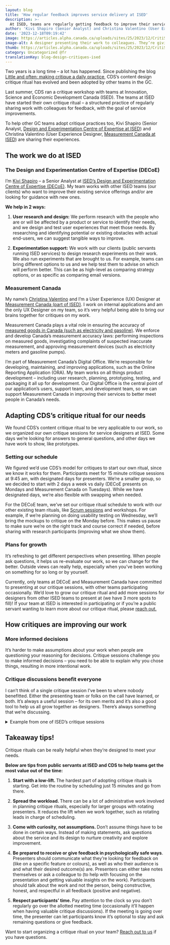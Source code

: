```yaml
---
layout: blog
title: 'How regular feedback improves service delivery at ISED'
description: >-
  At ISED, teams are regularly getting feedback to improve their services. Hear from the Design and Experimentation Centre of Expertise (DECoE) and Measurement Canada.
author: 'Kivi Shapiro (Senior Analyst) and Christina Valentino (User Experience Designer), ISED'
date: '2023-12-18T09:19:42'
image: https://articles.alpha.canada.ca/uploads/sites/25/2023/12/CritiSessImpServDel_ISED_Blog_Post-scaled.jpg
image-alt: A designer presenting their work to colleagues. They’re giving feedback to help improve it.
thumb: https://articles.alpha.canada.ca/uploads/sites/25/2023/12/CritiSessImpServDel_ISED_Blog_Post-scaled.jpg
category: Uncategorized @fr
translationKey: blog-design-critiques-ised
---
```


<p>Two years is a long time – a lot has happened. Since publishing the blog <a href="https://digital.canada.ca/2021/07/08/little-and-often-making-critique-a-daily-practice/" target="_blank" rel="noreferrer noopener">Little and often: making critique a daily practice</a>, CDS’s content design critique ritual has evolved and been adopted by other teams in the GC.&nbsp;</p>



<p>Last summer, CDS ran a critique workshop with teams at Innovation, Science and Economic Development Canada (ISED). The teams at ISED have started their own critique ritual – a structured practice of regularly sharing work with colleagues for feedback, with the goal of service improvements.</p>



<p>To help other GC teams adopt critique practices too, Kivi Shapiro (Senior Analyst, <a href="https://ised-isde.canada.ca/site/design-experimentation-centre-expertise/en" target="_blank" rel="noreferrer noopener">Design and Experimentation Centre of Expertise at ISED</a>) and Christina Valentino (User Experience Designer, <a href="https://ised-isde.canada.ca/site/measurement-canada/en" target="_blank" rel="noreferrer noopener">Measurement Canada at ISED</a>) are sharing their experiences.&nbsp;</p>



<h2 class="wp-block-heading" id="h-the-work-we-do-at-ised"><strong>The work we do at ISED</strong></h2>



<h3 class="wp-block-heading" id="h-the-design-and-experimentation-centre-of-expertise-decoe"><strong>The Design and Experimentation Centre of Expertise (DECoE)</strong></h3>



<p>I’m <a href="https://www.linkedin.com/in/kivishapiro/" target="_blank" rel="noreferrer noopener">Kivi Shapiro</a> – a Senior Analyst at <a href="https://ised-isde.canada.ca/site/design-experimentation-centre-expertise/en" target="_blank" rel="noreferrer noopener">ISED’s Design and Experimentation Centre of Expertise (DECoE)</a>. My team works with other ISED teams (our clients) who want to improve their existing service offerings and/or are looking for guidance with new ones.</p>



<p><strong>We help in 2 ways:</strong></p>



<ol>
<li><strong>User research and design:</strong> We perform research with the people who are or will be affected by a product or service to identify their needs, and we design and test user experiences that meet those needs. By researching and identifying potential or existing obstacles with actual end-users, we can suggest tangible ways to improve.</li>
</ol>



<ol start="2">
<li><strong>Experimentation support:</strong> We work with our clients (public servants running ISED services) to design research experiments on their work. We also run experiments that are brought to us. For example, teams can bring different options to us and we help test them to advise on which will perform better. This can be as high-level as comparing strategy options, or as specific as comparing email versions.</li>
</ol>



<h3 class="wp-block-heading"><strong>Measurement Canada</strong></h3>



<p>My name’s <a href="https://www.linkedin.com/in/christina-valentino-9440b7161/" target="_blank" rel="noreferrer noopener">Christina Valentino</a> and I’m a User Experience (UX) Designer at <a href="https://ised-isde.canada.ca/site/measurement-canada/en" target="_blank" rel="noreferrer noopener">Measurement Canada (part of ISED)</a>. I work on internal applications and am the only UX Designer on my team, so it’s very helpful being able to bring our brains together for critiques on my work.&nbsp;</p>



<p>Measurement Canada plays a vital role in ensuring the accuracy of <a href="https://ised-isde.canada.ca/site/measurement-canada/en/buying-and-selling-measured-goods/buying-measured-goods" target="_blank" rel="noreferrer noopener">measured goods in Canada (such as electricity and gasoline)</a>. We enforce and develop Canada’s measurement accuracy laws: performing inspections on measured goods, investigating complaints of suspected inaccurate measurement, and approving measurement devices (such as electricity meters and gasoline pumps).</p>



<p>I’m part of Measurement Canada’s Digital Office. We’re responsible for developing, maintaining, and improving applications, such as the Online Reporting Application (ORA). My team works on all things product development – including user research, planning, prototyping, testing, and packaging it all up for development. Our Digital Office is the central point of our application’s users, support team, and development team, so we can support Measurement Canada in improving their services to better meet people in Canada’s needs.</p>



<h2 class="wp-block-heading"><strong>Adapting CDS’s critique ritual for our needs</strong></h2>



<p>We found CDS’s content critique ritual to be very applicable to our work, so we organized our own critique sessions for service designers at ISED. Some days we’re looking for answers to general questions, and other days we have work to show, like prototypes.</p>



<h3 class="wp-block-heading"><strong>Setting our schedule</strong></h3>



<p>We figured we’d use CDS’s model for critiques to start our own ritual, since we know it works for them. Participants meet for 15 minute critique sessions at 9:45 am, with designated days for presenters. We’re a smaller group, so we decided to start with 2 days a week vs daily (DECoE presents on Mondays and Measurement Canada on Tuesdays). While we have designated days, we’re also flexible with swapping when needed.&nbsp;</p>



<p>For the DECoE team, we’ve set our critique ritual schedule to work with our other existing team rituals, like <a href="https://www.btb.termiumplus.gc.ca/tpv2alpha/alpha-fra.html?lang=fra&amp;i=1&amp;srchtxt=scrum&amp;index=alt&amp;codom2nd_wet=1#resultrecs" target="_blank" rel="noreferrer noopener">Scrum sessions</a> and workshops. For example, if we’re planning on doing usability testing on Wednesday, we’ll bring the mockups to critique on the Monday before. This makes us pause to make sure we’re on the right track and course correct if needed, before sharing with research participants (improving what we show them).</p>



<h3 class="wp-block-heading"><strong>Plans for growth</strong></h3>



<p>It&#8217;s refreshing to get different perspectives when presenting. When people ask questions, it helps us re-evaluate our work, so we can change for the better. Outside views can really help, especially when you’ve been working on something for so long or by yourself.</p>



<p>Currently, only teams at DECoE and Measurement Canada have committed to presenting at our critique sessions, with other teams participating occasionally. We’d love to grow our critique ritual and add more sessions for designers from other ISED teams to present at (we have 3 more spots to fill)! If your team at ISED is interested in participating or if you’re a public servant wanting to learn more about our critique ritual, please <a href="https://www.ic.gc.ca/eic/site/096.nsf/frm-eng/WDES-AQZTH8" target="_blank" rel="noreferrer noopener">reach out.</a></p>



<h2 class="wp-block-heading"><strong>How critiques are improving our work</strong></h2>



<h3 class="wp-block-heading"><strong>More informed decisions</strong></h3>



<p>It’s harder to make assumptions about your work when people are questioning your reasoning for decisions. Critique sessions challenge you to make informed decisions – you need to be able to explain why you chose things, resulting in more intentional work.</p>



<h3 class="wp-block-heading"><strong>Critique discussions benefit everyone</strong></h3>



<p>I can&#8217;t think of a single critique session I’ve been to where nobody benefitted. Either the presenting team or folks on the call have learned, or both. It’s always a useful session – for its own merits and it’s also a good tool to help us all grow together as designers. There&#8217;s always something that we&#8217;re discussing.</p>



<details class="wp-block-cds-snc-accordion"><summary>Example from one of ISED’s critique sessions</summary>
<p>Right now at DECoE, we&#8217;re working on a project with the <a href="https://ised-isde.canada.ca/site/spectrum-management-telecommunications/en" target="_blank" rel="noreferrer noopener">people in charge of spectrum management and telecommunications.</a> These are the folks who regulate Canada&#8217;s airwaves, including radio signals, TVs, cell phones, etc. We&#8217;re helping them design a new, public-facing service that enables individual businesses (like universities or factories) who meet their <a href="https://ised-isde.canada.ca/site/spectrum-management-telecommunications/en/spectrum-allocation/decision-non-competitive-local-licensing-framework-including-spectrum-3900-3980-mhz-band-and" target="_blank" rel="noreferrer noopener">rules</a> to choose a network that’s just for them (like a 5G network). This removes interference and improves the signal quality of the network.</p>



<p>Since many potential users of this service won’t have technical experience with spectrum, the application form for spectrum licenses needs to be easy to understand and complete. In the form we’re designing, applicants can select one of two power levels for their cellular network: low power or medium power. Low power transmitters can be used in license areas up to 15 km², while medium power transmitters can be used in license areas between 75 km² and 165 km² (any other size of license area is invalid, but people can apply for multiple smaller licenses that cover the desired area).</p>



<p>The step where we ask applicants about the power level is step 3 of 6, and on the following screen, step 4 of 6, we ask them to draw their desired license area on a map. Since the map page has data validation, if the user draws an area that is too large or too small for the power level they chose, then they get an error message.&nbsp;</p>



<p>When we brought the design to a review session, one of the participants pointed out that we didn’t have any kind of size reminder for the applicant before they started drawing. This was a violation of Jakob Nielsen’s Usability Heuristic #6: “Recognition rather than recall”. They suggested we add a reminder to the page’s instructions, which we did. It’s a small change, but one that has the potential to save people time.</p>
</details>



<h2 class="wp-block-heading"><strong>Takeaway tips!</strong></h2>



<p>Critique rituals can be really helpful when they’re designed to meet your needs.&nbsp;</p>



<p><strong>Below are tips from public servants at ISED and CDS to help teams get the most value out of the time:</strong></p>



<ol>
<li><strong>Start with a low-lift. </strong>The hardest part of adopting critique rituals is starting. Get into the routine by scheduling just 15 minutes and go from there.</li>
</ol>



<ol start="2">
<li><strong>Spread the workload. </strong>There can be a lot of administrative work involved in planning critique rituals, especially for larger groups with rotating presenters. It reduces the lift when we work together, such as rotating leads in charge of scheduling.</li>
</ol>



<ol start="3">
<li><strong>Come with curiosity, not assumptions. </strong>Don’t assume things have to be done in certain ways. Instead of making statements, ask questions about the service and its design to nurture creativity and explore improvement.&nbsp;</li>
</ol>



<ol start="4">
<li><strong>Be prepared to receive or give feedback in psychologically safe ways</strong>. Presenters should communicate what they’re looking for feedback on (like on a specific feature or colours), as well as who their audience is and what their desired outcome(s) are. Presenters can either take notes themselves or ask a colleague to (to help with focusing on the presentation and getting valuable insights on the work). Participants should talk about the work and not the person, being constructive, honest, and respectful in all feedback (positive and negative).</li>
</ol>



<ol start="5">
<li><strong>Respect participants’ time. </strong>Pay attention to the clock so you don’t regularly go over the allotted meeting time (occasionally it’ll happen when having valuable critique discussions). If the meeting is going over time, the presenter can let participants know it&#8217;s optional to stay and ask remaining questions or give feedback.</li>
</ol>



<p>Want to start organizing a critique ritual on your team? <a href="mailto:cds-snc@servicecanada.gc.ca" target="_blank" rel="noreferrer noopener">Reach out to us</a> if you have questions.</p>

